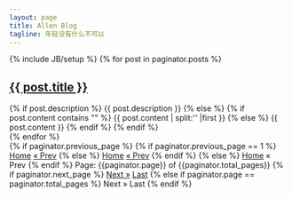 ```yaml
---
layout: page
title: Allen Blog
tagline: 年轻没有什么不可以
---
```

{% include JB/setup %}
{% for post in paginator.posts %}
<article>
    <h2 class="entry-title under_line"><a href="{{ post.url }}">{{ post.title }}</a></h2>
    {% if post.description %}
      {{ post.description }}
    {% else %}
		{% if post.content contains "<!-- more -->" %}
		  {{ post.content | split:'<!-- more -->' |first }}
		{% else %}
		  {{ post.content }}
		{% endif %} 
    {% endif %} 
      <div class="status">
        <!--<a class="btn btn-default btn-sm pull-left" href="{{ post.url }}"><span class="readmore">more &raquo; </span></a>-->
        <div class="clearfix"></div>
      </div>
</article>
{% endfor %}

<!-- Pagination links -->
<div class="pull-right">
  {% if paginator.previous_page %}
    {% if paginator.previous_page == 1 %}
    <a class="btn btn-default btn-sm" href="/">Home</a>
    <a class="btn btn-default btn-sm" href="/">&laquo; Prev</a>
    {% else %}
    <a class="btn btn-default btn-sm" href="/">Home</a>
    <a class="btn btn-default btn-sm" href="/page{{paginator.previous_page}}/">&laquo; Prev</a>
    {% endif %}
  {% else %}
    <span><a class="btn btn-default btn-sm disabled" href="/">Home</a></span>
    <span><a class="btn btn-default btn-sm disabled">&laquo; Prev</a></span>
  {% endif %}
  <span><a class="btn btn-default btn-sm disabled">Page: {{paginator.page}} of {{paginator.total_pages}}</a></span>
  {% if paginator.next_page %}
    <a class="btn btn-default btn-sm" href="/page{{paginator.next_page}}/">Next &raquo;</a>
    <a class="btn btn-default btn-sm" href="/page{{paginator.total_pages}}/">Last</a>
  {% else if paginator.page == paginator.total_pages %}
    <span><a class="btn btn-default btn-sm disabled">Next &raquo;</a></span>
    <span><a class="btn btn-default btn-sm disabled">Last</a></span>
  {% endif %}
</div>


